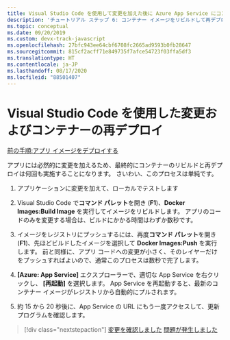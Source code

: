 ```yaml
---
title: Visual Studio Code を使用して変更を加えた後に Azure App Service にコンテナーを再デプロイする
description: 'チュートリアル ステップ 6: コンテナー イメージをリビルドして再デプロイするための簡単な手順。'
ms.topic: conceptual
ms.date: 09/20/2019
ms.custom: devx-track-javascript
ms.openlocfilehash: 27bfc943ee64cbf6708fc2665ad9593b0fb28647
ms.sourcegitcommit: 815cf2acff71e849735f7afce54723f03ffa5df3
ms.translationtype: HT
ms.contentlocale: ja-JP
ms.lasthandoff: 08/17/2020
ms.locfileid: "88501407"
---
```

# <a name="make-changes-and-redeploy-a-container-using-visual-studio-code"></a>Visual Studio Code を使用した変更およびコンテナーの再デプロイ

[前の手順:アプリ イメージをデプロイする](tutorial-vscode-docker-node-05.md)

アプリには必然的に変更を加えるため、最終的にコンテナーのリビルドと再デプロイは何回も実施することになります。 さいわい、このプロセスは単純です。

1. アプリケーションに変更を加えて、ローカルでテストします 

1. Visual Studio Code で**コマンド パレット**を開き (**F1**)、**Docker Images:Build Image** を実行してイメージをリビルドします。 アプリのコードのみを変更する場合は、ビルドにかかる時間はわずか数秒です。

1. イメージをレジストリにプッシュするには、再度**コマンド パレット**を開き (**F1**)、先ほどビルドしたイメージを選択して **Docker Images:Push** を実行します。 前と同様に、アプリ コードへの変更が小さく、そのレイヤーだけをプッシュすればよいので、通常このプロセスは数秒で完了します。

1. **[Azure: App Service]** エクスプローラーで、適切な App Service を右クリックし、 **[再起動]** を選択します。 App Service を再起動すると、最新のコンテナー イメージがレジストリから自動的にプルされます。

1. 約 15 から 20 秒後に、App Service の URL にもう一度アクセスして、更新プログラムを確認します。

> [!div class="nextstepaction"]
> [変更を確認しました](tutorial-vscode-docker-node-07.md) [問題が発生しました](https://www.research.net/r/PWZWZ52?tutorial=node-deployment-docker-extension&step=deploy-changes)
